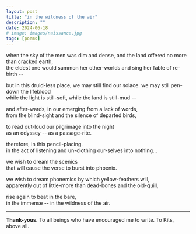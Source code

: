 ```yaml
---
layout: post
title: "in the wildness of the air"
description: ""
date: 2024-06-18
# image: images/naissance.jpg
tags: [poems]
---
```


when the sky of the men was dim and dense, and the land offered no more than cracked earth,  
the eldest one would summon her other-worlds and sing her fable of re-birth --  

but in this druid-less place, we may still find our solace. we may still pen-down the lifeblood  
while the light is still-soft, while the land is still-mud --  
 
and after-wards, in our emerging from a lack of words,  
from the blind-sight and the silence of departed birds,  

to read out-loud our pilgrimage into the night  
as an odyssey -- as a passage-rite.  

therefore, in this pencil-placing.  
in the act of listening and un-clothing our-selves into nothing...  

we wish to dream the scenics  
that will cause the verse to burst into phoenix.  

we wish to dream phonemics by which yellow-feathers will,  
apparently out of little-more than dead-bones and the old-quill,  

rise again to beat in the bare,  
in the immense -- in the wildness of the air.  
 
---

**Thank-yous.** To all beings who have encouraged me to write. To Kits, above all.
